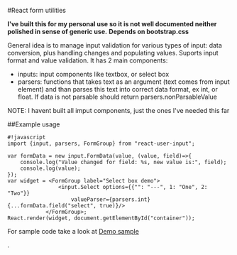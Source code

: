#React form utilities

**I've built this for my personal use so it is not well documented neither polished in sense of generic use.**
**Depends on bootstrap.css**

General idea is to manage input validation for various types of input: data conversion, plus handling changes and populating values. Suports input format and value validation. It has 2 main components:

- inputs: input components like textbox, or select box
- parsers: functions that takes text as an argument (text comes from input element) and than parses this text into correct data format, ex int, or float. If data is not parsable should return parsers.nonParsableValue

NOTE: I havent built all imput components, just the ones I've needed this far



##Example usage

```
#!javascript
import {input, parsers, FormGroup} from "react-user-input";

var formData = new input.FormData(value, (value, field)=>{
    console.log("Value changed for field: %s, new value is:", field);
    console.log(value);
});
var widget = <FormGroup label="Select box demo">
                <input.Select options={{"": "---", 1: "One", 2: "Two"}}
                    valueParser={parsers.int} {...formData.field("select", true)}/>
            </FormGroup>;
React.render(widget, document.getElementById("container"));
```

For sample code take a look at <a href="https://github.com/dbencic/react-user-input/blob/master/demo.js">Demo sample</a></p>. 
